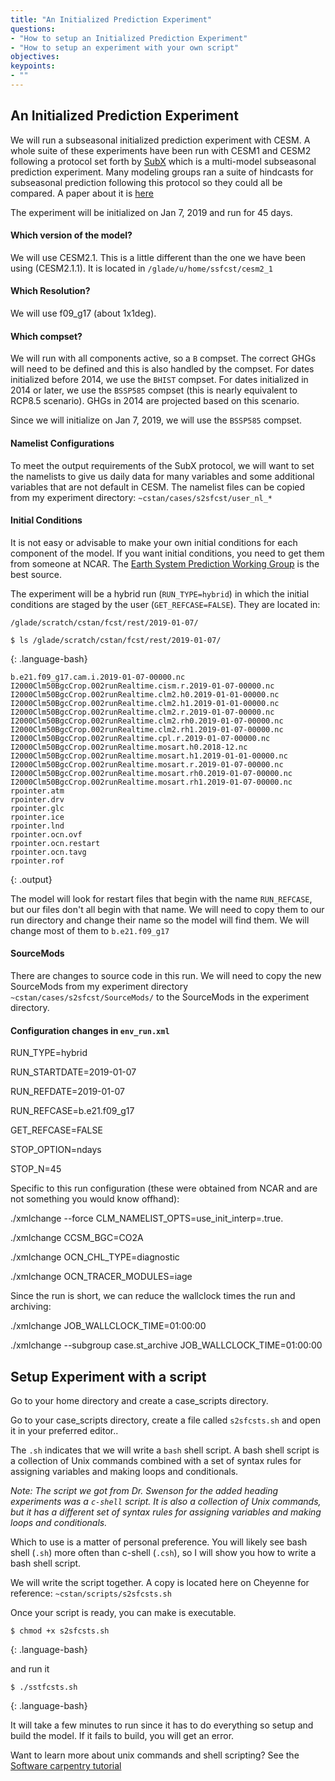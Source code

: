 ```yaml
---
title: "An Initialized Prediction Experiment"
questions:
- "How to setup an Initialized Prediction Experiment"
- "How to setup an experiment with your own script"
objectives:
keypoints:
- ""
---
```


## An Initialized Prediction Experiment

We will run a subseasonal initialized prediction experiment with CESM.  A whole suite of these experiments have been run with CESM1 and CESM2 following a protocol set forth by [SubX](http://cola.gmu.edu/subx/) which is a multi-model subseasonal prediction experiment.  Many modeling groups ran a suite of hindcasts for subseasonal prediction following this protocol so they could all be compared. A paper about it is [here](https://journals-ametsoc-org.mutex.gmu.edu/bams/article/100/10/2043/344809)

The experiment will be initialized on Jan 7, 2019 and run for 45 days.

#### Which version of the model?

We will use CESM2.1.  This is a little different than the one we have been using (CESM2.1.1).  It is located in `/glade/u/home/ssfcst/cesm2_1`

#### Which Resolution?

We will use f09_g17 (about 1x1deg). 

####  Which compset?

We will run with all components active, so a `B` compset.
The correct GHGs will need to be defined and this is also handled by the compset.  For dates initialized before 2014, we use the `BHIST` compset.  For dates initialized in 2014 or later, we use the `BSSP585` compset (this is nearly equivalent to RCP8.5 scenario).  GHGs in 2014 are projected based on this scenario.

Since we will initialize on Jan 7, 2019, we will use the `BSSP585` compset.

#### Namelist Configurations

To meet the output requirements of the SubX protocol, we will want to set the namelists to give us daily data for many variables and some additional variables that are not default in CESM.  The namelist files can be copied from my experiment directory: `~cstan/cases/s2sfcst/user_nl_*`

#### Initial Conditions

It is not easy or advisable to make your own initial conditions for each component of the model.  If you want initial conditions, you need to get them from someone at NCAR.  The [Earth System Prediction Working Group](https://www.cesm.ucar.edu/working_groups/earth-system-prediction/) is the best source.

The experiment will be a hybrid run (`RUN_TYPE=hybrid`) in which the initial conditions are staged by the user (`GET_REFCASE=FALSE`).  They are located in:

`/glade/scratch/cstan/fcst/rest/2019-01-07/`

~~~
$ ls /glade/scratch/cstan/fcst/rest/2019-01-07/
~~~
{: .language-bash}

~~~
b.e21.f09_g17.cam.i.2019-01-07-00000.nc
I2000Clm50BgcCrop.002runRealtime.cism.r.2019-01-07-00000.nc
I2000Clm50BgcCrop.002runRealtime.clm2.h0.2019-01-01-00000.nc
I2000Clm50BgcCrop.002runRealtime.clm2.h1.2019-01-01-00000.nc
I2000Clm50BgcCrop.002runRealtime.clm2.r.2019-01-07-00000.nc
I2000Clm50BgcCrop.002runRealtime.clm2.rh0.2019-01-07-00000.nc
I2000Clm50BgcCrop.002runRealtime.clm2.rh1.2019-01-07-00000.nc
I2000Clm50BgcCrop.002runRealtime.cpl.r.2019-01-07-00000.nc
I2000Clm50BgcCrop.002runRealtime.mosart.h0.2018-12.nc
I2000Clm50BgcCrop.002runRealtime.mosart.h1.2019-01-01-00000.nc
I2000Clm50BgcCrop.002runRealtime.mosart.r.2019-01-07-00000.nc
I2000Clm50BgcCrop.002runRealtime.mosart.rh0.2019-01-07-00000.nc
I2000Clm50BgcCrop.002runRealtime.mosart.rh1.2019-01-07-00000.nc
rpointer.atm
rpointer.drv
rpointer.glc
rpointer.ice
rpointer.lnd
rpointer.ocn.ovf
rpointer.ocn.restart
rpointer.ocn.tavg
rpointer.rof
~~~
{: .output}

The model will look for restart files that begin with the name `RUN_REFCASE`, but our files don't all begin with that name.  We will need to copy them to our run directory and change their name so the model will find them. We will change most of them to `b.e21.f09_g17`

#### SourceMods

There are changes to source code in this run.  We will need to copy the new SourceMods from my experiment directory `~cstan/cases/s2sfcst/SourceMods/` to the SourceMods in the experiment directory.

#### Configuration changes in `env_run.xml`

RUN_TYPE=hybrid

RUN_STARTDATE=2019-01-07

RUN_REFDATE=2019-01-07

RUN_REFCASE=b.e21.f09_g17

GET_REFCASE=FALSE

STOP_OPTION=ndays

STOP_N=45

Specific to this run configuration (these were obtained from NCAR and are not something you would know offhand):

./xmlchange --force CLM_NAMELIST_OPTS=use_init_interp=.true.

./xmlchange CCSM_BGC=CO2A

./xmlchange OCN_CHL_TYPE=diagnostic

./xmlchange OCN_TRACER_MODULES=iage 

Since the run is short, we can reduce the wallclock times the run and archiving:

./xmlchange JOB_WALLCLOCK_TIME=01:00:00

./xmlchange --subgroup case.st_archive JOB_WALLCLOCK_TIME=01:00:00

## Setup Experiment with a script

Go to your home directory and create a case_scripts directory.

Go to your case_scripts directory, create a file called `s2sfcsts.sh` and open it in your preferred editor..

The `.sh` indicates that we will write a `bash` shell script.  A bash shell script is a collection of Unix commands combined with a set of syntax rules for assigning variables and making loops and conditionals.   

*Note: The script we got from Dr. Swenson for the added heading experiments was a `c-shell` script.  It is also a collection of Unix commands, but it has a different set of syntax rules for assigning variables and making loops and conditionals.*

Which to use is a matter of personal preference.  You will likely see bash shell (`.sh`) more often than c-shell (`.csh`), so I will show you how to write a bash shell script.

We will write the script together.  A copy is located here on Cheyenne for reference: `~cstan/scripts/s2sfcsts.sh`

Once your script is ready, you can make is executable.

~~~
$ chmod +x s2sfcsts.sh
~~~
{: .language-bash}

and run it

~~~
$ ./sstfcsts.sh
~~~
{: .language-bash}


It will take a few minutes to run since it has to do everything so setup  and build the model.  If it fails to build, you will get an error.

Want to learn more about unix commands and shell scripting?  See the [Software carpentry tutorial](http://swcarpentry.github.io/shell-novice/)
